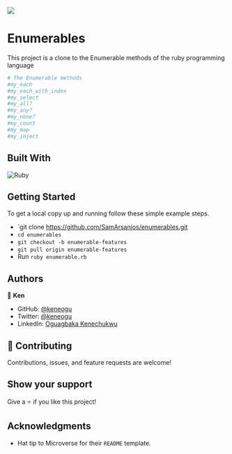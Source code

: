 ![](https://img.shields.io/badge/Microverse-blueviolet)

# Enumerables

This project is a clone to the Enumerable methods of the ruby programming language

```ruby
# The Enumerable methods
#my_each
#my_each_with_index
#my_select 
#my_all? 
#my_any?
#my_none?
#my_count
#my_map
#my_inject
```

## Built With

![Ruby](https://img.shields.io/badge/ruby-%23CC342D.svg?&style=for-the-badge&logo=ruby&logoColor=white)

## Getting Started

To get a local copy up and running follow these simple example steps.

- `git clone https://github.com/SamArsanios/enumerables.git
- `cd enumerables`
- `git checkout -b enumerable-features`
- `git pull origin enumerable-features`
- Run `ruby enumerable.rb`

## Authors

👤 **Ken**

- GitHub: [@keneogu](https://github.com/keneogu)
- Twitter: [@keneogu](https://twitter.com/keneogu)
- LinkedIn: [Oguagbaka Kenechukwu](https://www.linkedin.com/in/oguagbaka-kenechukwu-8b2289179/)

## 🤝 Contributing

Contributions, issues, and feature requests are welcome!

## Show your support

Give a ⭐️ if you like this project!

## Acknowledgments

- Hat tip to Microverse for their `README` template.


